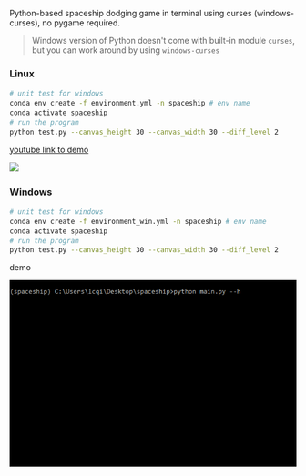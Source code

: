 Python-based spaceship dodging game in terminal using curses (windows-curses), no pygame required.

> Windows version of Python doesn't come with built-in module `curses`, but you can work around by using `windows-curses`

### Linux

```bash
# unit test for windows
conda env create -f environment.yml -n spaceship # env name
conda activate spaceship
# run the program
python test.py --canvas_height 30 --canvas_width 30 --diff_level 2
```

[youtube link to demo](https://youtu.be/x4g7NjKTjqw)

[![](http://img.youtube.com/vi/x4g7NjKTjqw/0.jpg)](http://www.youtube.com/watch?v=x4g7NjKTjqw "")

### Windows

```bash
# unit test for windows
conda env create -f environment_win.yml -n spaceship # env name
conda activate spaceship
# run the program
python test.py --canvas_height 30 --canvas_width 30 --diff_level 2
```

demo

![](https://raw.githubusercontent.com/LuchaoQi/Spaceship/master/demo/demo_win.gif)

